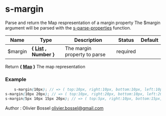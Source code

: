 # s-margin

Parse and return the Map respresentation of a margin property
The $margin argument will be parsed with the [s-parse-properties](../core/functions/_s-parse-properties.scss) function.



Name  |  Type  |  Description  |  Status  |  Default
------------  |  ------------  |  ------------  |  ------------  |  ------------
$margin  |  **{ [List](http://www.sass-lang.com/documentation/file.SASS_REFERENCE.html#lists) , Number }**  |  The margin property to parse  |  required  |

Return **{ [Map](http://www.sass-lang.com/documentation/file.SASS_REFERENCE.html#maps) }** The map representation

### Example
```scss
	s-margin(10px); // => ( top:10px, right:10px, bottom:10px, left:10px )
s-margin(10px 20px); // => ( top:10px, right:20px, bottom:10px, left:20px )
s-margin(5px 10px 15px 20px); // => ( top:5px, right:10px, bottom:15px, left:20px )
```
Author : Olivier Bossel <olivier.bossel@gmail.com>